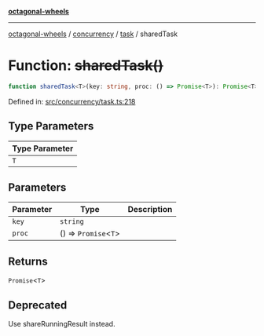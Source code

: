 [**octagonal-wheels**](../../../README.md)

***

[octagonal-wheels](../../../modules.md) / [concurrency](../../README.md) / [task](../README.md) / sharedTask

# Function: ~~sharedTask()~~

```ts
function sharedTask<T>(key: string, proc: () => Promise<T>): Promise<T>;
```

Defined in: [src/concurrency/task.ts:218](https://github.com/vrtmrz/octagonal-wheels/blob/main/src/concurrency/task.ts#L218)

## Type Parameters

| Type Parameter |
| ------ |
| `T` |

## Parameters

| Parameter | Type | Description |
| ------ | ------ | ------ |
| `key` | `string` |  |
| `proc` | () => `Promise`\<`T`\> |  |

## Returns

`Promise`\<`T`\>

## Deprecated

Use shareRunningResult instead.
